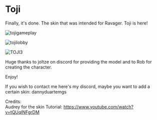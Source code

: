 # Toji

Finally, it's done. The skin that was intended for Ravager. Toji is here!

![tojigameplay](https://github.com/dannyduartemgs/Toji/assets/165226477/d63eb972-8854-4e0d-923e-4a3582e7b864)

![tojilobby](https://github.com/dannyduartemgs/Toji/assets/165226477/e0cd5003-167d-42f5-a7b2-dad6f198f097)

![TOJI3](https://github.com/dannyduartemgs/Toji/assets/165226477/42fecf6b-e557-4473-82f8-688cca573eef)


Huge thanks to joltze on discord for providing the model and to Rob for creating the character.

Enjoy!

If you wish to contact me here's my discord, maybe you want to add a certain skin: dannyduartemgs <br />

Credits: <br />
Audrey for the skin Tutorial: https://www.youtube.com/watch?v=tQUqlNFgrDM <br />
